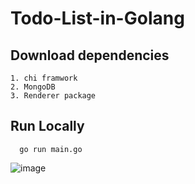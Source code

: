 # Todo-List-in-Golang
## Download dependencies 
``` 
1. chi framwork
2. MongoDB
3. Renderer package 
```
## Run Locally
```
  go run main.go 
```
![image](https://user-images.githubusercontent.com/22683343/127435857-08d76676-162b-432d-97a2-aa823c88117a.png)

